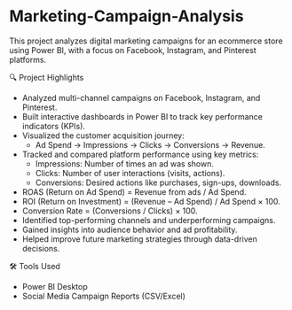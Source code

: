 # Marketing-Campaign-Analysis
This project analyzes digital marketing campaigns for an ecommerce store using Power BI, with a focus on Facebook, Instagram, and Pinterest platforms.

🔍 Project Highlights
- Analyzed multi-channel campaigns on Facebook, Instagram, and Pinterest.
- Built interactive dashboards in Power BI to track key performance indicators (KPIs).
- Visualized the customer acquisition journey:
    - Ad Spend → Impressions → Clicks → Conversions → Revenue.
- Tracked and compared platform performance using key metrics:
    - Impressions: Number of times an ad was shown.
    - Clicks: Number of user interactions (visits, actions).
    - Conversions: Desired actions like purchases, sign-ups, downloads.
- ROAS (Return on Ad Spend) = Revenue from ads / Ad Spend.
- ROI (Return on Investment) = (Revenue – Ad Spend) / Ad Spend × 100.
- Conversion Rate = (Conversions / Clicks) × 100.
- Identified top-performing channels and underperforming campaigns.
- Gained insights into audience behavior and ad profitability.
- Helped improve future marketing strategies through data-driven decisions.

🛠 Tools Used
- Power BI Desktop
- Social Media Campaign Reports (CSV/Excel)

